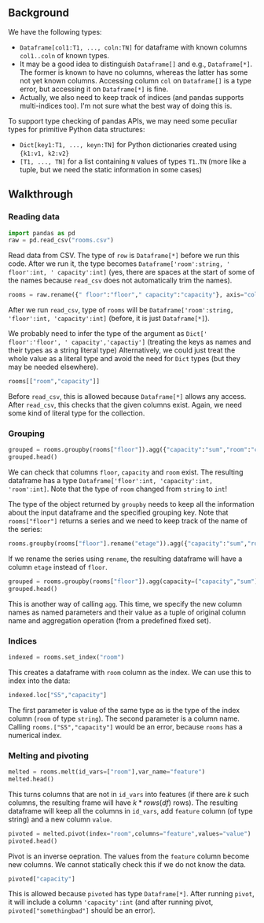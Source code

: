 ## Background

We have the following types:

* `Dataframe[col1:T1, ..., coln:TN]` for dataframe with known columns `col1..coln` of known types.
* It may be a good idea to distinguish `Dataframe[]` and e.g., `Dataframe[*]`. The former is known to have no columns, whereas the latter has some not yet known columns. Accessing column `col` on `Dataframe[]` is a type error, but accessing it on `Dataframe[*]` is fine. 
* Actually, we also need to keep track of indices (and pandas supports multi-indices too). I'm not sure what the best way of doing this is.

To support type checking of pandas APIs, we may need some peculiar types for primitive Python data structures:

* `Dict[key1:T1, ..., keyn:TN]` for Python dictionaries created using `{k1:v1, k2:v2}`
* `[T1, ..., TN]` for a list containing `N` values of types `T1`..`TN` (more like a tuple, but we need the static information in some cases)

## Walkthrough

### Reading data

```python
import pandas as pd
raw = pd.read_csv("rooms.csv")
```


Read data from CSV. The type of `row` is `Dataframe[*]` before we run this code. After we run it, the type becomes `Dataframe['room':string, ' floor':int, ' capacity':int]` (yes, there are spaces at the start of some of the names because `read_csv` does not automatically trim the names).

```python
rooms = raw.rename({" floor":"floor"," capacity":"capacity"}, axis="columns")
```

After we run `read_csv`, type of `rooms` will be `Dataframe['room':string, 'floor':int, 'capacity':int]` (before, it is just `Dataframe[*]`).

We probably need to infer the type of the argument as `Dict[' floor':'floor', ' capacity','capactiy']` (treating the keys as names and their types as a string literal type) Alternatively, we could just treat the whole value as a literal type and avoid the need for `Dict` types (but they may be needed elsewhere).

```python
rooms[["room","capacity"]]
```

Before `read_csv`, this is allowed because `Dataframe[*]` allows any access. After `read_csv`, this checks that the given columns exist. Again, we need some kind of literal type for the collection.

### Grouping

```python
grouped = rooms.groupby(rooms["floor"]).agg({"capacity":"sum","room":"count"})
grouped.head()
```

We can check that columns `floor`, `capacity` and `room` exist. The resulting dataframe has a type `Dataframe['floor':int, 'capacity':int, 'room':int]`. Note that the type of `room` changed from `string` to `int`!

The type of the object returned by `groupby` needs to keep all the information about the input dataframe and the specified grouping key. Note that `rooms["floor"]` returns a series and we need to keep track of the name of the series:


```python
rooms.groupby(rooms["floor"].rename("etage")).agg({"capacity":"sum","room":"count"})
```

If we rename the series using `rename`, the resulting dataframe will have a column `etage` instead of `floor`.

```python
grouped = rooms.groupby(rooms["floor"]).agg(capacity=("capacity","sum"),count=("room","count"))
grouped.head()
```

This is another way of calling `agg`. This time, we specify the new column names as named parameters and their value as a tuple of original column name and aggregation operation (from a predefined fixed set).

### Indices


```python
indexed = rooms.set_index("room")
```

This creates a dataframe with `room` column as the index. We can use this to index into the data:

```python
indexed.loc["S5","capacity"]
```

The first parameter is value of the same type as is the type of the index column (`room` of type `string`). The second parameter is a column name. Calling `rooms.["S5","capacity"]` would be an error, because `rooms` has a numerical index.


### Melting and pivoting

```python
melted = rooms.melt(id_vars=["room"],var_name="feature")
melted.head()
```

This turns columns that are not in `id_vars` into features (if there are $k$ such columns, the resulting frame will have $k*rows(df)$ rows). The resulting dataframe will keep all the columns in `id_vars`, add `feature` column (of type string) and a new column `value`.


```python
pivoted = melted.pivot(index="room",columns="feature",values="value")
pivoted.head()
```

Pivot is an inverse oepration. The values from the `feature` column become new columns. We cannot statically check this if we do not know the data.


```python
pivoted["capacity"]
```

This is allowed because `pivoted` has type `Dataframe[*]`. After running `pivot`, it will include a column `'capacity':int` (and after running pivot, `pivoted["somethingbad"]` should be an error).